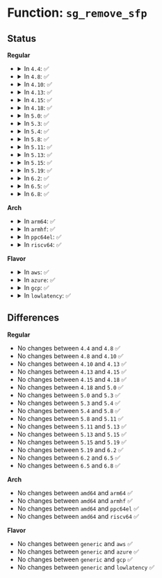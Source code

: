 # Function: <code>sg_remove_sfp</code>

## Status
<b>Regular</b>
<ul>
<li>
<details>
<summary>In <code>4.4</code>: ✅</summary>

```c
void sg_remove_sfp(struct kref *kref);
```

**Collision:** Unique Static

**Inline:** No

**Transformation:** False

**Instances:**

```
In drivers/scsi/sg.c (ffffffff815c25c0)
Location: drivers/scsi/sg.c:2199
Inline: False
Direct callers:
  - drivers/scsi/sg.c:sg_rq_end_io_usercontext
  - drivers/scsi/sg.c:sg_release
  - drivers/scsi/sg.c:sg_rq_end_io
```
**Symbols:**

```
ffffffff815c25c0-ffffffff815c2660: sg_remove_sfp (STB_LOCAL)
```
</details>
</li>
<li>
<details>
<summary>In <code>4.8</code>: ✅</summary>

```c
void sg_remove_sfp(struct kref *kref);
```

**Collision:** Unique Static

**Inline:** No

**Transformation:** False

**Instances:**

```
In drivers/scsi/sg.c (ffffffff8161ad50)
Location: drivers/scsi/sg.c:2200
Inline: False
Direct callers:
  - drivers/scsi/sg.c:sg_rq_end_io
  - drivers/scsi/sg.c:sg_rq_end_io_usercontext
  - drivers/scsi/sg.c:sg_release
```
**Symbols:**

```
ffffffff8161ad50-ffffffff8161adf0: sg_remove_sfp (STB_LOCAL)
```
</details>
</li>
<li>
<details>
<summary>In <code>4.10</code>: ✅</summary>

```c
void sg_remove_sfp(struct kref *kref);
```

**Collision:** Unique Static

**Inline:** No

**Transformation:** False

**Instances:**

```
In drivers/scsi/sg.c (ffffffff8164b9d0)
Location: drivers/scsi/sg.c:2197
Inline: False
Direct callers:
  - drivers/scsi/sg.c:sg_rq_end_io
  - drivers/scsi/sg.c:sg_rq_end_io_usercontext
  - drivers/scsi/sg.c:sg_release
```
**Symbols:**

```
ffffffff8164b9d0-ffffffff8164ba70: sg_remove_sfp (STB_LOCAL)
```
</details>
</li>
<li>
<details>
<summary>In <code>4.13</code>: ✅</summary>

```c
void sg_remove_sfp(struct kref *kref);
```

**Collision:** Unique Static

**Inline:** No

**Transformation:** False

**Instances:**

```
In drivers/scsi/sg.c (ffffffff81660460)
Location: drivers/scsi/sg.c:2210
Inline: False
Direct callers:
  - drivers/scsi/sg.c:sg_rq_end_io
  - drivers/scsi/sg.c:sg_rq_end_io_usercontext
  - drivers/scsi/sg.c:sg_release
```
**Symbols:**

```
ffffffff81660460-ffffffff81660500: sg_remove_sfp (STB_LOCAL)
```
</details>
</li>
<li>
<details>
<summary>In <code>4.15</code>: ✅</summary>

```c
void sg_remove_sfp(struct kref *kref);
```

**Collision:** Unique Static

**Inline:** No

**Transformation:** False

**Instances:**

```
In drivers/scsi/sg.c (ffffffff816c9a70)
Location: drivers/scsi/sg.c:2209
Inline: False
Direct callers:
  - drivers/scsi/sg.c:sg_rq_end_io
  - drivers/scsi/sg.c:sg_rq_end_io_usercontext
  - drivers/scsi/sg.c:sg_release
```
**Symbols:**

```
ffffffff816c9a70-ffffffff816c9b10: sg_remove_sfp (STB_LOCAL)
```
</details>
</li>
<li>
<details>
<summary>In <code>4.18</code>: ✅</summary>

```c
void sg_remove_sfp(struct kref *kref);
```

**Collision:** Unique Static

**Inline:** No

**Transformation:** False

**Instances:**

```
In drivers/scsi/sg.c (ffffffff81706400)
Location: drivers/scsi/sg.c:2243
Inline: False
Direct callers:
  - drivers/scsi/sg.c:sg_rq_end_io
  - drivers/scsi/sg.c:sg_rq_end_io_usercontext
  - drivers/scsi/sg.c:sg_release
```
**Symbols:**

```
ffffffff81706400-ffffffff817064a0: sg_remove_sfp (STB_LOCAL)
```
</details>
</li>
<li>
<details>
<summary>In <code>5.0</code>: ✅</summary>

```c
void sg_remove_sfp(struct kref *kref);
```

**Collision:** Unique Static

**Inline:** No

**Transformation:** False

**Instances:**

```
In drivers/scsi/sg.c (ffffffff817287f0)
Location: drivers/scsi/sg.c:2231
Inline: False
Direct callers:
  - drivers/scsi/sg.c:sg_rq_end_io
  - drivers/scsi/sg.c:sg_rq_end_io_usercontext
  - drivers/scsi/sg.c:sg_release
```
**Symbols:**

```
ffffffff817287f0-ffffffff81728890: sg_remove_sfp (STB_LOCAL)
```
</details>
</li>
<li>
<details>
<summary>In <code>5.3</code>: ✅</summary>

```c
void sg_remove_sfp(struct kref *kref);
```

**Collision:** Unique Static

**Inline:** No

**Transformation:** False

**Instances:**

```
In drivers/scsi/sg.c (ffffffff81763f20)
Location: drivers/scsi/sg.c:2226
Inline: False
Direct callers:
  - drivers/scsi/sg.c:sg_rq_end_io
  - drivers/scsi/sg.c:sg_rq_end_io_usercontext
  - drivers/scsi/sg.c:sg_release
```
**Symbols:**

```
ffffffff81763f20-ffffffff81763fba: sg_remove_sfp (STB_LOCAL)
```
</details>
</li>
<li>
<details>
<summary>In <code>5.4</code>: ✅</summary>

```c
void sg_remove_sfp(struct kref *kref);
```

**Collision:** Unique Static

**Inline:** No

**Transformation:** False

**Instances:**

```
In drivers/scsi/sg.c (ffffffff81787f10)
Location: drivers/scsi/sg.c:2226
Inline: False
Direct callers:
  - drivers/scsi/sg.c:sg_rq_end_io
  - drivers/scsi/sg.c:sg_rq_end_io_usercontext
  - drivers/scsi/sg.c:sg_release
```
**Symbols:**

```
ffffffff81787f10-ffffffff81787faa: sg_remove_sfp (STB_LOCAL)
```
</details>
</li>
<li>
<details>
<summary>In <code>5.8</code>: ✅</summary>

```c
void sg_remove_sfp(struct kref *kref);
```

**Collision:** Unique Static

**Inline:** No

**Transformation:** False

**Instances:**

```
In drivers/scsi/sg.c (ffffffff8184d550)
Location: drivers/scsi/sg.c:2256
Inline: False
Direct callers:
  - drivers/scsi/sg.c:sg_rq_end_io
  - drivers/scsi/sg.c:sg_rq_end_io_usercontext
  - drivers/scsi/sg.c:sg_release
```
**Symbols:**

```
ffffffff8184d550-ffffffff8184d5ea: sg_remove_sfp (STB_LOCAL)
```
</details>
</li>
<li>
<details>
<summary>In <code>5.11</code>: ✅</summary>

```c
void sg_remove_sfp(struct kref *kref);
```

**Collision:** Unique Static

**Inline:** No

**Transformation:** False

**Instances:**

```
In drivers/scsi/sg.c (ffffffff8185d940)
Location: drivers/scsi/sg.c:2249
Inline: False
Direct callers:
  - drivers/scsi/sg.c:sg_rq_end_io
  - drivers/scsi/sg.c:sg_rq_end_io_usercontext
  - drivers/scsi/sg.c:sg_release
```
**Symbols:**

```
ffffffff8185d940-ffffffff8185d9da: sg_remove_sfp (STB_LOCAL)
```
</details>
</li>
<li>
<details>
<summary>In <code>5.13</code>: ✅</summary>

```c
void sg_remove_sfp(struct kref *kref);
```

**Collision:** Unique Static

**Inline:** No

**Transformation:** False

**Instances:**

```
In drivers/scsi/sg.c (ffffffff818405c0)
Location: drivers/scsi/sg.c:2243
Inline: False
Direct callers:
  - drivers/scsi/sg.c:sg_rq_end_io
  - drivers/scsi/sg.c:sg_rq_end_io_usercontext
  - drivers/scsi/sg.c:sg_release
```
**Symbols:**

```
ffffffff818405c0-ffffffff8184065a: sg_remove_sfp (STB_LOCAL)
```
</details>
</li>
<li>
<details>
<summary>In <code>5.15</code>: ✅</summary>

```c
void sg_remove_sfp(struct kref *kref);
```

**Collision:** Unique Static

**Inline:** No

**Transformation:** False

**Instances:**

```
In drivers/scsi/sg.c (ffffffff818cd110)
Location: drivers/scsi/sg.c:2212
Inline: False
Direct callers:
  - drivers/scsi/sg.c:sg_rq_end_io
  - drivers/scsi/sg.c:sg_rq_end_io_usercontext
  - drivers/scsi/sg.c:sg_release
```
**Symbols:**

```
ffffffff818cd110-ffffffff818cd1aa: sg_remove_sfp (STB_LOCAL)
```
</details>
</li>
<li>
<details>
<summary>In <code>5.19</code>: ✅</summary>

```c
void sg_remove_sfp(struct kref *kref);
```

**Collision:** Unique Static

**Inline:** No

**Transformation:** False

**Instances:**

```
In drivers/scsi/sg.c (ffffffff81a1b7e0)
Location: drivers/scsi/sg.c:2248
Inline: False
Direct callers:
  - drivers/scsi/sg.c:sg_rq_end_io
  - drivers/scsi/sg.c:sg_rq_end_io_usercontext
  - drivers/scsi/sg.c:sg_release
```
**Symbols:**

```
ffffffff81a1b7e0-ffffffff81a1b886: sg_remove_sfp (STB_LOCAL)
```
</details>
</li>
<li>
<details>
<summary>In <code>6.2</code>: ✅</summary>

```c
void sg_remove_sfp(struct kref *kref);
```

**Collision:** Unique Static

**Inline:** No

**Transformation:** False

**Instances:**

```
In drivers/scsi/sg.c (ffffffff81b9c960)
Location: drivers/scsi/sg.c:2231
Inline: False
Direct callers:
  - drivers/scsi/sg.c:sg_rq_end_io
  - drivers/scsi/sg.c:sg_rq_end_io_usercontext
  - drivers/scsi/sg.c:sg_release
```
**Symbols:**

```
ffffffff81b9c960-ffffffff81b9ca06: sg_remove_sfp (STB_LOCAL)
```
</details>
</li>
<li>
<details>
<summary>In <code>6.5</code>: ✅</summary>

```c
void sg_remove_sfp(struct kref *kref);
```

**Collision:** Unique Static

**Inline:** No

**Transformation:** False

**Instances:**

```
In drivers/scsi/sg.c (ffffffff81bf2f40)
Location: drivers/scsi/sg.c:2242
Inline: False
Direct callers:
  - drivers/scsi/sg.c:sg_rq_end_io
  - drivers/scsi/sg.c:sg_rq_end_io_usercontext
  - drivers/scsi/sg.c:sg_release
```
**Symbols:**

```
ffffffff81bf2f40-ffffffff81bf2fe6: sg_remove_sfp (STB_LOCAL)
```
</details>
</li>
<li>
<details>
<summary>In <code>6.8</code>: ✅</summary>

```c
void sg_remove_sfp(struct kref *kref);
```

**Collision:** Unique Static

**Inline:** No

**Transformation:** False

**Instances:**

```
In drivers/scsi/sg.c (ffffffff81c48830)
Location: drivers/scsi/sg.c:2241
Inline: False
Direct callers:
  - drivers/scsi/sg.c:sg_rq_end_io
  - drivers/scsi/sg.c:sg_rq_end_io_usercontext
  - drivers/scsi/sg.c:sg_release
```
**Symbols:**

```
ffffffff81c48830-ffffffff81c488d6: sg_remove_sfp (STB_LOCAL)
```
</details>
</li>
</ul>
<b>Arch</b>
<ul>
<li>
<details>
<summary>In <code>arm64</code>: ✅</summary>

```c
void sg_remove_sfp(struct kref *kref);
```

**Collision:** Unique Static

**Inline:** No

**Transformation:** False

**Instances:**

```
In drivers/scsi/sg.c (ffff80001098f780)
Location: drivers/scsi/sg.c:2226
Inline: False
Direct callers:
  - drivers/scsi/sg.c:sg_rq_end_io
  - drivers/scsi/sg.c:sg_rq_end_io_usercontext
  - drivers/scsi/sg.c:sg_release
```
**Symbols:**

```
ffff80001098f780-ffff80001098f888: sg_remove_sfp (STB_LOCAL)
```
</details>
</li>
<li>
<details>
<summary>In <code>armhf</code>: ✅</summary>

```c
void sg_remove_sfp(struct kref *kref);
```

**Collision:** Unique Static

**Inline:** No

**Transformation:** False

**Instances:**

```
In drivers/scsi/sg.c (c0a6137c)
Location: drivers/scsi/sg.c:2226
Inline: False
Direct callers:
  - drivers/scsi/sg.c:sg_rq_end_io
  - drivers/scsi/sg.c:sg_rq_end_io_usercontext
  - drivers/scsi/sg.c:sg_release
```
**Symbols:**

```
c0a6137c-c0a6140c: sg_remove_sfp (STB_LOCAL)
```
</details>
</li>
<li>
<details>
<summary>In <code>ppc64el</code>: ✅</summary>

```c
void sg_remove_sfp(struct kref *kref);
```

**Collision:** Unique Static

**Inline:** No

**Transformation:** False

**Instances:**

```
In drivers/scsi/sg.c (c000000000a51190)
Location: drivers/scsi/sg.c:2226
Inline: False
Direct callers:
  - drivers/scsi/sg.c:sg_rq_end_io
  - drivers/scsi/sg.c:sg_rq_end_io_usercontext
  - drivers/scsi/sg.c:sg_release
```
**Symbols:**

```
c000000000a51190-c000000000a5127c: sg_remove_sfp (STB_LOCAL)
```
</details>
</li>
<li>
<details>
<summary>In <code>riscv64</code>: ✅</summary>

```c
void sg_remove_sfp(struct kref *kref);
```

**Collision:** Unique Static

**Inline:** No

**Transformation:** False

**Instances:**

```
In drivers/scsi/sg.c (ffffffe0005f3272)
Location: drivers/scsi/sg.c:2226
Inline: False
Direct callers:
  - drivers/scsi/sg.c:sg_rq_end_io
  - drivers/scsi/sg.c:sg_rq_end_io_usercontext
  - drivers/scsi/sg.c:sg_release
```
**Symbols:**

```
ffffffe0005f3272-ffffffe0005f3308: sg_remove_sfp (STB_LOCAL)
```
</details>
</li>
</ul>
<b>Flavor</b>
<ul>
<li>
<details>
<summary>In <code>aws</code>: ✅</summary>

```c
void sg_remove_sfp(struct kref *kref);
```

**Collision:** Unique Static

**Inline:** No

**Transformation:** False

**Instances:**

```
In drivers/scsi/sg.c (ffffffff8173c600)
Location: drivers/scsi/sg.c:2226
Inline: False
Direct callers:
  - drivers/scsi/sg.c:sg_rq_end_io
  - drivers/scsi/sg.c:sg_rq_end_io_usercontext
  - drivers/scsi/sg.c:sg_release
```
**Symbols:**

```
ffffffff8173c600-ffffffff8173c69a: sg_remove_sfp (STB_LOCAL)
```
</details>
</li>
<li>
<details>
<summary>In <code>azure</code>: ✅</summary>

```c
void sg_remove_sfp(struct kref *kref);
```

**Collision:** Unique Static

**Inline:** No

**Transformation:** False

**Instances:**

```
In drivers/scsi/sg.c (ffffffff8171e2a0)
Location: drivers/scsi/sg.c:2226
Inline: False
Direct callers:
  - drivers/scsi/sg.c:sg_rq_end_io
  - drivers/scsi/sg.c:sg_rq_end_io_usercontext
  - drivers/scsi/sg.c:sg_release
```
**Symbols:**

```
ffffffff8171e2a0-ffffffff8171e33a: sg_remove_sfp (STB_LOCAL)
```
</details>
</li>
<li>
<details>
<summary>In <code>gcp</code>: ✅</summary>

```c
void sg_remove_sfp(struct kref *kref);
```

**Collision:** Unique Static

**Inline:** No

**Transformation:** False

**Instances:**

```
In drivers/scsi/sg.c (ffffffff8177cd90)
Location: drivers/scsi/sg.c:2226
Inline: False
Direct callers:
  - drivers/scsi/sg.c:sg_rq_end_io
  - drivers/scsi/sg.c:sg_rq_end_io_usercontext
  - drivers/scsi/sg.c:sg_release
```
**Symbols:**

```
ffffffff8177cd90-ffffffff8177ce2a: sg_remove_sfp (STB_LOCAL)
```
</details>
</li>
<li>
<details>
<summary>In <code>lowlatency</code>: ✅</summary>

```c
void sg_remove_sfp(struct kref *kref);
```

**Collision:** Unique Static

**Inline:** No

**Transformation:** False

**Instances:**

```
In drivers/scsi/sg.c (ffffffff81796bc0)
Location: drivers/scsi/sg.c:2226
Inline: False
Direct callers:
  - drivers/scsi/sg.c:sg_rq_end_io
  - drivers/scsi/sg.c:sg_rq_end_io_usercontext
  - drivers/scsi/sg.c:sg_release
```
**Symbols:**

```
ffffffff81796bc0-ffffffff81796c5a: sg_remove_sfp (STB_LOCAL)
```
</details>
</li>
</ul>

## Differences
<b>Regular</b>
<ul>
<li>
No changes between <code>4.4</code> and <code>4.8</code> ✅
</li>
<li>
No changes between <code>4.8</code> and <code>4.10</code> ✅
</li>
<li>
No changes between <code>4.10</code> and <code>4.13</code> ✅
</li>
<li>
No changes between <code>4.13</code> and <code>4.15</code> ✅
</li>
<li>
No changes between <code>4.15</code> and <code>4.18</code> ✅
</li>
<li>
No changes between <code>4.18</code> and <code>5.0</code> ✅
</li>
<li>
No changes between <code>5.0</code> and <code>5.3</code> ✅
</li>
<li>
No changes between <code>5.3</code> and <code>5.4</code> ✅
</li>
<li>
No changes between <code>5.4</code> and <code>5.8</code> ✅
</li>
<li>
No changes between <code>5.8</code> and <code>5.11</code> ✅
</li>
<li>
No changes between <code>5.11</code> and <code>5.13</code> ✅
</li>
<li>
No changes between <code>5.13</code> and <code>5.15</code> ✅
</li>
<li>
No changes between <code>5.15</code> and <code>5.19</code> ✅
</li>
<li>
No changes between <code>5.19</code> and <code>6.2</code> ✅
</li>
<li>
No changes between <code>6.2</code> and <code>6.5</code> ✅
</li>
<li>
No changes between <code>6.5</code> and <code>6.8</code> ✅
</li>
</ul>
<b>Arch</b>
<ul>
<li>
No changes between <code>amd64</code> and <code>arm64</code> ✅
</li>
<li>
No changes between <code>amd64</code> and <code>armhf</code> ✅
</li>
<li>
No changes between <code>amd64</code> and <code>ppc64el</code> ✅
</li>
<li>
No changes between <code>amd64</code> and <code>riscv64</code> ✅
</li>
</ul>
<b>Flavor</b>
<ul>
<li>
No changes between <code>generic</code> and <code>aws</code> ✅
</li>
<li>
No changes between <code>generic</code> and <code>azure</code> ✅
</li>
<li>
No changes between <code>generic</code> and <code>gcp</code> ✅
</li>
<li>
No changes between <code>generic</code> and <code>lowlatency</code> ✅
</li>
</ul>
